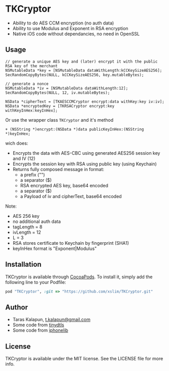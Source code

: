 # TKCryptor

* Ability to do AES CCM encryption (no auth data)
* Ability to use Modulus and Exponent in RSA encryption
* Native iOS code without dependancies, no need in OpenSSL

## Usage

``` obj-c
// generate a unique AES key and (later) encrypt it with the public RSA key of the merchant
NSMutableData *key = [NSMutableData dataWithLength:kCCKeySizeAES256];
SecRandomCopyBytes(NULL, kCCKeySizeAES256, key.mutableBytes);

// generate a nonce
NSMutableData *iv = [NSMutableData dataWithLength:12];
SecRandomCopyBytes(NULL, 12, iv.mutableBytes);

NSData *cipherText = [TKAESCCMCryptor encrypt:data withKey:key iv:iv];
NSData *encryptedKey = [TKRSACryptor encrypt:key withKeyInHex:keyInHex];
```

Or use the wrapper class `TKCryptor` and it's method

``` obj-c
+ (NSString *)encrypt:(NSData *)data publicKeyInHex:(NSString *)keyInHex;
```

wich does:
 *  Encrypts the data with AES-CBC using generated AES256 session key and IV (12)
 *  Encrypts the session key with RSA using public key (using Keychain)
 *  Returns fully composed message in format:
    - a prefix ("")
    - a separator ($)
    - RSA encrypted AES key, base64 encoded
    - a separator ($)
    - a Payload of iv and cipherText, base64 encoded

Note:
* AES 256 key
* no additional auth data
* tagLength = 8
* ivLength = 12
* L = 3
* RSA stores certificate to Keychain by fingerprint (SHA1)
* keyInHex format is "Exponent|Modulus"

## Installation

TKCryptor is available through [CocoaPods](http://cocoapods.org). To install
it, simply add the following line to your Podfile:

``` ruby
pod "TKCryptor", :git => "https://github.com/xslim/TKCryptor.git"
```

## Author

* Taras Kalapun, t.kalapun@gmail.com
* Some code from [tinydtls](https://github.com/cetic/tinydtls/)
* Some code from [iphonelib](https://github.com/meinside/iphonelib)

## License

TKCryptor is available under the MIT license. See the LICENSE file for more info.

